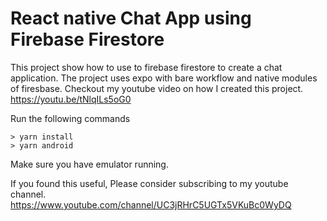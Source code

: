 # React native Chat App using Firebase Firestore

This project show how to use to firebase firestore to create a chat application. The project uses expo with bare workflow and native modules of firesbase. 
Checkout my youtube video on how I created this project.
https://youtu.be/tNlqILs5oG0

Run the following commands 

```
> yarn install
> yarn android
```
Make sure you have emulator running.

If you found this useful, Please consider subscribing to my youtube channel.
https://www.youtube.com/channel/UC3jRHrC5UGTx5VKuBc0WyDQ


